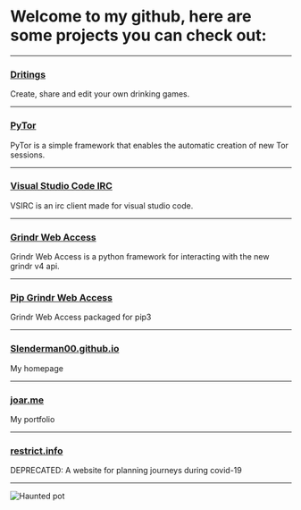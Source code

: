 # Welcome to my github, here are some projects you can check out:
---
### [Dritings](https://dritings.io)
Create, share and edit your own drinking games.

---
### [PyTor](https://github.com/Slenderman00/PyTor)
PyTor is a simple framework that enables the automatic creation of new Tor sessions.

---

### [Visual Studio Code IRC](https://github.com/Slenderman00/vsirc)
VSIRC is an irc client made for visual studio code.

---

### [Grindr Web Access](https://github.com/Slenderman00/Grindr-Web-Access)
Grindr Web Access is a python framework for interacting with the new grindr v4 api.

---

### [Pip Grindr Web Access](https://github.com/Slenderman00/Pip-Grindr-Web-Access)
Grindr Web Access packaged for pip3

---

### [Slenderman00.github.io](https://slenderman00.github.io)
My homepage

---

### [joar.me](https://joar.me)
My portfolio

---

### [restrict.info](https://github.com/Slenderman00/restrict)
DEPRECATED: A website for planning journeys during covid-19

---
![Haunted pot](https://i.imgur.com/BLnRjO7.png)
